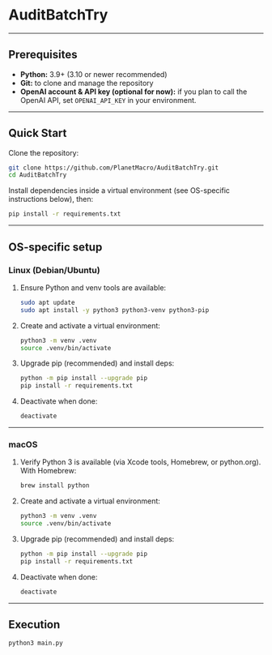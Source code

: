 # AuditBatchTry

---

## Prerequisites

- **Python:** 3.9+ (3.10 or newer recommended)
- **Git:** to clone and manage the repository
- **OpenAI account & API key (optional for now):** if you plan to call the OpenAI API, set `OPENAI_API_KEY` in your environment.

---

## Quick Start

Clone the repository:

```bash
git clone https://github.com/PlanetMacro/AuditBatchTry.git
cd AuditBatchTry
````

Install dependencies inside a virtual environment (see OS-specific instructions below), then:

```bash
pip install -r requirements.txt
```
---

## OS-specific setup

### Linux (Debian/Ubuntu)

1. Ensure Python and venv tools are available:

   ```bash
   sudo apt update
   sudo apt install -y python3 python3-venv python3-pip
   ```

2. Create and activate a virtual environment:

   ```bash
   python3 -m venv .venv
   source .venv/bin/activate
   ```

3. Upgrade pip (recommended) and install deps:

   ```bash
   python -m pip install --upgrade pip
   pip install -r requirements.txt
   ```

4. Deactivate when done:

   ```bash
   deactivate
   ```

---

### macOS

1. Verify Python 3 is available (via Xcode tools, Homebrew, or python.org). With Homebrew:

   ```bash
   brew install python
   ```

2. Create and activate a virtual environment:

   ```bash
   python3 -m venv .venv
   source .venv/bin/activate
   ```

3. Upgrade pip (recommended) and install deps:

   ```bash
   python -m pip install --upgrade pip
   pip install -r requirements.txt
   ```

4. Deactivate when done:

   ```bash
   deactivate
   ```

---

## Execution

   ```bash
   python3 main.py
   ```
